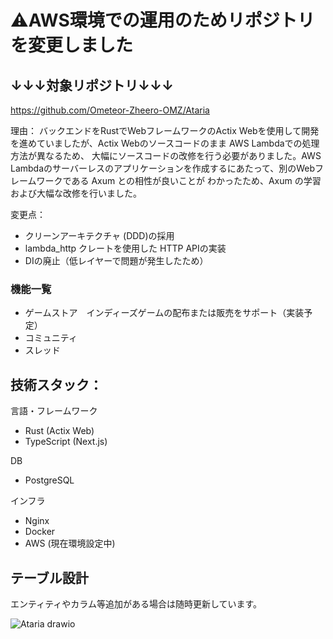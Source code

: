 # ⚠️AWS環境での運用のためリポジトリを変更しました
## ↓↓↓対象リポジトリ↓↓↓

https://github.com/Ometeor-Zheero-OMZ/Ataria

理由：
バックエンドをRustでWebフレームワークのActix Webを使用して開発を進めていましたが、Actix Webのソースコードのまま AWS Lambdaでの処理方法が異なるため、
大幅にソースコードの改修を行う必要がありました。AWS Lambdaのサーバーレスのアプリケーションを作成するにあたって、別のWebフレームワークである Axum との相性が良いことが
わかったため、Axum の学習および大幅な改修を行いました。

変更点：
- クリーンアーキテクチャ (DDD)の採用
- lambda_http クレートを使用した HTTP APIの実装
- DIの廃止（低レイヤーで問題が発生したため）

### 機能一覧

- ゲームストア　インディーズゲームの配布または販売をサポート（実装予定）
- コミュニティ
- スレッド

## 技術スタック：

言語・フレームワーク
- Rust (Actix Web)
- TypeScript (Next.js)

DB
- PostgreSQL

インフラ
- Nginx
- Docker
- AWS (現在環境設定中)

## テーブル設計
エンティティやカラム等追加がある場合は随時更新しています。

![Ataria drawio](https://github.com/user-attachments/assets/5053d5e5-318d-48b3-8c79-a48e2bab7c1c)

